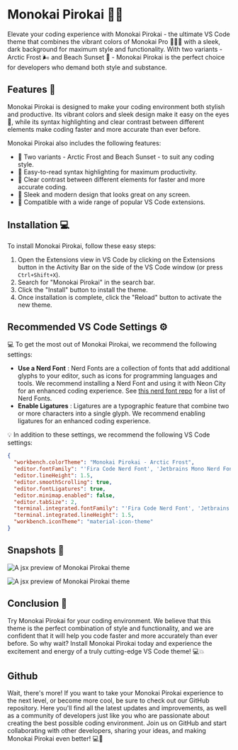 # Monokai Pirokai 🎨🔥

Elevate your coding experience with Monokai Pirokai - the ultimate VS Code theme that combines the vibrant colors of Monokai Pro 🔴💚🔵 with a sleek, dark background for maximum style and functionality. With two variants - Arctic Frost 🌬️ and Beach Sunset 🌅 - Monokai Pirokai is the perfect choice for developers who demand both style and substance.

## Features 🚀

Monokai Pirokai is designed to make your coding environment both stylish and productive. Its vibrant colors and sleek design make it easy on the eyes 👀, while its syntax highlighting and clear contrast between different elements make coding faster and more accurate than ever before.

Monokai Pirokai also includes the following features:

- 🌟 Two variants - Arctic Frost and Beach Sunset - to suit any coding style.
- 🌟 Easy-to-read syntax highlighting for maximum productivity.
- 🌟 Clear contrast between different elements for faster and more accurate coding.
- 🌟 Sleek and modern design that looks great on any screen.
- 🌟 Compatible with a wide range of popular VS Code extensions.

## Installation 💻

To install Monokai Pirokai, follow these easy steps:

1. Open the Extensions view in VS Code by clicking on the Extensions button in the Activity Bar on the side of the VS Code window (or press `Ctrl+Shift+X`).
2. Search for "Monokai Pirokai" in the search bar.
3. Click the "Install" button to install the theme.
4. Once installation is complete, click the "Reload" button to activate the new theme.

## Recommended VS Code Settings ⚙️

💻 To get the most out of Monokai Pirokai, we recommend the following settings:

- **Use a Nerd Font** : Nerd Fonts are a collection of fonts that add additional glyphs to your editor, such as icons for programming languages and tools. We recommend installing a Nerd Font and using it with Neon City for an enhanced coding experience. See [this nerd font repo](https://github.com/ryanoasis/nerd-fonts) for a list of Nerd Fonts.
- **Enable Ligatures** : Ligatures are a typographic feature that combine two or more characters into a single glyph. We recommend enabling ligatures for an enhanced coding experience.

💡 In addition to these settings, we recommend the following VS Code settings:

```json
{
  "workbench.colorTheme": "Monokai Pirokai - Arctic Frost",
  "editor.fontFamily": "'Fira Code Nerd Font', 'Jetbrains Mono Nerd Font', 'Hack Nerd Font', 'monospace'",
  "editor.lineHeight": 1.5,
  "editor.smoothScrolling": true,
  "editor.fontLigatures": true,
  "editor.minimap.enabled": false,
  "editor.tabSize": 2,
  "terminal.integrated.fontFamily": "'Fira Code Nerd Font', 'Jetbrains Mono Nerd Font', 'Hack Nerd Font', 'monospace'",
  "terminal.integrated.lineHeight": 1.5,
  "workbench.iconTheme": "material-icon-theme"
}
```
## Snapshots 📸

![A jsx preview of Monokai Pirokai theme](https://dev-to-uploads.s3.amazonaws.com/uploads/articles/nz0zd1pwj0vhw1knhjl2.png)


![A jsx preview of Monokai Pirokai theme](https://dev-to-uploads.s3.amazonaws.com/uploads/articles/dwl8vhytx1zmhyzaiy2s.png)

## Conclusion 🎉

Try Monokai Pirokai for your coding environment. We believe that this theme is the perfect combination of style and functionality, and we are confident that it will help you code faster and more accurately than ever before. So why wait? Install Monokai Pirokai today and experience the excitement and energy of a truly cutting-edge VS Code theme! 💻💥

## Github

Wait, there's more! If you want to take your Monokai Pirokai experience to the next level, or become more cool, be sure to check out our GitHub repository. Here you'll find all the latest updates and improvements, as well as a community of developers just like you who are passionate about creating the best possible coding environment. Join us on GitHub and start collaborating with other developers, sharing your ideas, and making Monokai Pirokai even better! 💻🤝
